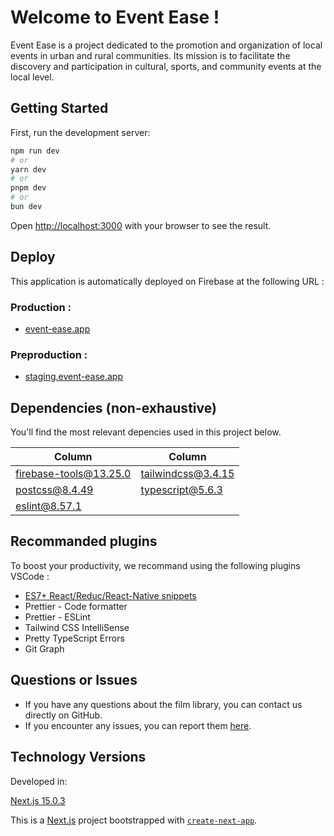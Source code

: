 # Welcome to Event Ease !

Event Ease is a project dedicated to the promotion and organization of local events in urban and rural communities. Its mission is to facilitate the discovery and participation in cultural, sports, and community events at the local level.

## Getting Started

First, run the development server:

```bash
npm run dev
# or
yarn dev
# or
pnpm dev
# or
bun dev
```

Open [http://localhost:3000](http://localhost:3000) with your browser to see the result.

## Deploy

This application is automatically deployed on Firebase at the following URL :

### Production :

- [event-ease.app](https://event-ease.app)

### Preproduction :
- [staging.event-ease.app](https://staging.event-ease.app)

## Dependencies (non-exhaustive)

You'll find the most relevant depencies used in this project below.


| Column         | Column |
| ------------------------------- | ------------------------ |
| firebase-tools@13.25.0                   | tailwindcss@3.4.15      |
| postcss@8.4.49           | typescript@5.6.3            |
| eslint@8.57.1                    |             |

## Recommanded plugins

To boost your productivity, we recommand using the following plugins VSCode :

- [ES7+ React/Reduc/React-Native snippets](https://marketplace.visualstudio.com/items?itemName=dsznajder.es7-react-js-snippets)
- Prettier - Code formatter
- Prettier - ESLint
- Tailwind CSS IntelliSense
- Pretty TypeScript Errors
- Git Graph

## Questions or Issues

- If you have any questions about the film library, you can contact us directly on GitHub.
- If you encounter any issues, you can report them [here](https://github.com/Event-Ease-Web-App/event-ease/issues).

## Technology Versions

Developed in:

[Next.js 15.0.3](https://nextjs.org/blog/next-15)

This is a [Next.js](https://nextjs.org) project bootstrapped with [`create-next-app`](https://nextjs.org/docs/app/api-reference/cli/create-next-app).
